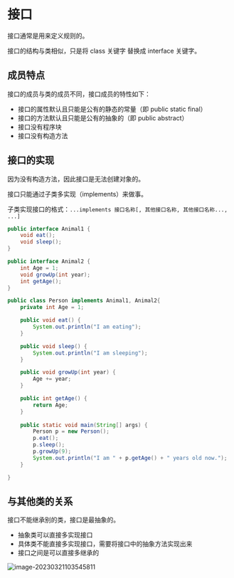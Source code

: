 # 接口

接口通常是用来定义规则的。

接口的结构与类相似，只是将 class 关键字 替换成 interface 关键字。



## 成员特点

接口的成员与类的成员不同，接口成员的特性如下：

- 接口的属性默认且只能是公有的静态的常量（即 public static final）
- 接口的方法默认且只能是公有的抽象的（即 public abstract）
- 接口没有程序块
- 接口没有构造方法



## 接口的实现

因为没有构造方法，因此接口是无法创建对象的。

接口只能通过子类多实现（implements）来做事。

子类实现接口的格式：`...implements 接口名称[, 其他接口名称, 其他接口名称..., ...]`

```java
public interface Animal1 {
    void eat();
    void sleep();
}

public interface Animal2 {
    int Age = 1;
    void growUp(int year);
    int getAge();
}

public class Person implements Animal1, Animal2{
    private int Age = 1;

    public void eat() {
        System.out.println("I am eating");
    }

    public void sleep() {
        System.out.println("I am sleeping");
    }

    public void growUp(int year) {
        Age += year;
    }

    public int getAge() {
        return Age;
    }
  
    public static void main(String[] args) {
        Person p = new Person();
        p.eat();
        p.sleep();
        p.growUp(9);
        System.out.println("I am " + p.getAge() + " years old now.");
    }

}

```



## 与其他类的关系

接口不能继承别的类，接口是最抽象的。

- 抽象类可以直接多实现接口
- 具体类不能直接多实现接口，需要将接口中的抽象方法实现出来
- 接口之间是可以直接多继承的



![image-20230321103545811](https://penguinbucket.obs.cn-southwest-2.myhuaweicloud.com//img/202303211035963.png)